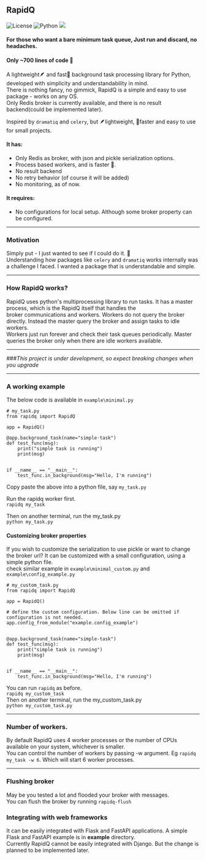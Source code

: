 ## RapidQ
<!-- [![Latest](https://img.shields.io/badge/latest-0.2.0-green.svg)](https://pypi.org/project/RapidQ/) -->
![License](https://img.shields.io/badge/license-BSD3-blue.svg)
![Python](https://img.shields.io/badge/Python-3.10_%7c_3.11-blue)
<img src="https://komarev.com/ghpvc/?username=rapidq&style=pixel">

#### For those who want a bare minimum task queue, Just run and discard, no headaches.
#### Only ~700 lines of code :pinching_hand:
A lightweight:feather: and fast:rocket: background task processing library for Python, developed with simplicity and understandability in mind.<br>
There is nothing fancy, no gimmick, RapidQ is a simple and easy to use package - works on any OS.<br>
Only Redis broker is currently available, and there is no result backend(could be implemented later).<br>

Inspired by `dramatiq` and `celery`, but :feather:lightweight, :rocket:faster and easy to use for small projects.<br>

#### It has: <br>
   - Only Redis as broker, with json and pickle serialization options.
   - Process based workers, and is faster :rocket:.
   - No result backend
   - No retry behavior (of course it will be added)
   - No monitoring, as of now.

#### It requires: <br>
   - No configurations for local setup. Although some broker property can be configured.

----------
### Motivation
Simply put - I just wanted to see if I could do it. :hugs:<br>
Understanding how packages like `celery` and `dramatiq` works internally was a challenge I faced. I wanted a package that is understandable and simple.<br>

----------
### How RapidQ works?
RapidQ uses python's multiprocessing library to run tasks. It has a master process, which is the RapidQ itself that handles the <br>
broker communications and workers. Workers do not query the broker directly. Instead the master query the broker and assign tasks to idle workers.<br>
Workers just run forever and check their task queues periodically. Master queries the broker only when there are idle workers available.

----------
###_This project is under development, so expect breaking changes when you upgrade_

----------
### A working example

The below code is available in `example\minimal.py`
```
# my_task.py
from rapidq import RapidQ

app = RapidQ()

@app.background_task(name="simple-task")
def test_func(msg):
    print("simple task is running")
    print(msg)


if __name__ == "__main__":
    test_func.in_background(msg="Hello, I'm running")
```
Copy paste the above into a python file, say `my_task.py`<br>

Run the rapidq worker first. <br>`rapidq my_task` <br>

Then on another terminal, run the my_task.py <br> `python my_task.py`

#### Customizing broker properties
If you wish to customize the serialization to use pickle or want to change the broker url?
It can be customized with a small configuration, using a simple python file.<br>
check similar example in `example\minimal_custom.py` and `example\config_example.py`
```
# my_custom_task.py
from rapidq import RapidQ

app = RapidQ()

# define the custom configuration. Below line can be omitted if configuration is not needed.
app.config_from_module("example.config_example")


@app.background_task(name="simple-task")
def test_func(msg):
    print("simple task is running")
    print(msg)


if __name__ == "__main__":
    test_func.in_background(msg="Hello, I'm running")
```

You can run `rapidq` as before. <br>`rapidq my_custom_task` <br>
Then on another terminal, run the my_custom_task.py <br> `python my_custom_task.py`

----------
### Number of workers.
By default RapidQ uses 4 worker processes or the number of CPUs available on your system, whichever is smaller.<br>
You can control the number of workers by passing -w argument.  Eg `rapidq my_task -w 6`. Which will start 6 worker processes.

----------
### Flushing broker
May be you tested a lot and flooded your broker with messages.<br>
You can flush the broker by running `rapidq-flush`

### Integrating with web frameworks
It can be easily integrated with Flask and FastAPI applications. A simple Flask and FastAPI example is in **example** directory.<br>
Currently RapidQ cannot be easily integrated with Django. But the change is planned to be implemented later.
